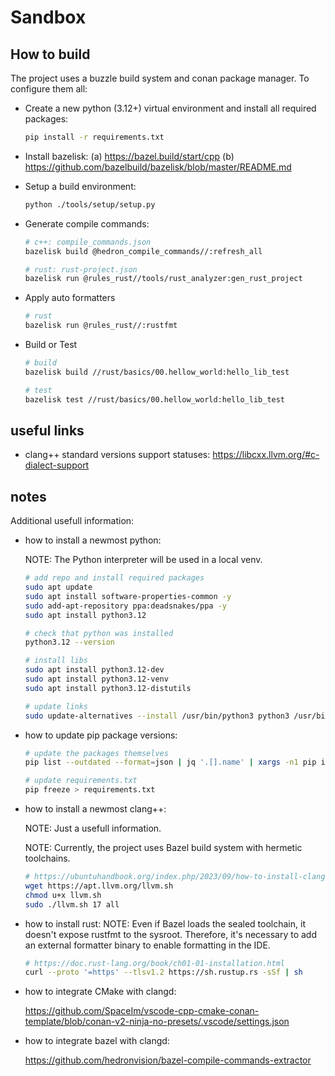 # Sandbox

## How to build

The project uses a buzzle build system and conan package manager.
To configure them all:

* Create a new python (3.12+) virtual environment and install all required packages:

  ```sh
  pip install -r requirements.txt
  ```

* Install bazelisk:
  (a) <https://bazel.build/start/cpp>
  (b) <https://github.com/bazelbuild/bazelisk/blob/master/README.md>

* Setup a build environment:

  ```sh
  python ./tools/setup/setup.py
  ```

* Generate compile commands:

  ```sh
  # c++: compile_commands.json
  bazelisk build @hedron_compile_commands//:refresh_all

  # rust: rust-project.json
  bazelisk run @rules_rust//tools/rust_analyzer:gen_rust_project
  ```

* Apply auto formatters

  ```sh
  # rust
  bazelisk run @rules_rust//:rustfmt
  ```

* Build or Test

  ```sh
  # build
  bazelisk build //rust/basics/00.hellow_world:hello_lib_test

  # test
  bazelisk test //rust/basics/00.hellow_world:hello_lib_test
  ```

## useful links

* clang++ standard versions support statuses:
  <https://libcxx.llvm.org/#c-dialect-support>

## notes

Additional usefull information:

* how to install a newmost python:

  NOTE: The Python interpreter will be used in a local venv.

  ```sh
  # add repo and install required packages
  sudo apt update
  sudo apt install software-properties-common -y
  sudo add-apt-repository ppa:deadsnakes/ppa -y
  sudo apt install python3.12

  # check that python was installed
  python3.12 --version

  # install libs
  sudo apt install python3.12-dev
  sudo apt install python3.12-venv
  sudo apt install python3.12-distutils

  # update links
  sudo update-alternatives --install /usr/bin/python3 python3 /usr/bin/python3.12 12
  ```

* how to update pip package versions:

  ```sh
  # update the packages themselves
  pip list --outdated --format=json | jq '.[].name' | xargs -n1 pip install --upgrade

  # update requirements.txt
  pip freeze > requirements.txt
  ```

* how to install a newmost clang++:

  NOTE: Just a usefull information.

  NOTE: Currently, the project uses Bazel build system with hermetic toolchains.

  ```sh
  # https://ubuntuhandbook.org/index.php/2023/09/how-to-install-clang-17-or-16-in-ubuntu-22-04-20-04/
  wget https://apt.llvm.org/llvm.sh
  chmod u+x llvm.sh
  sudo ./llvm.sh 17 all
  ```

* how to install rust:
  NOTE: Even if Bazel loads the sealed toolchain, it doesn't expose rustfmt to the sysroot.
    Therefore, it's necessary to add an external formatter binary to enable formatting in the IDE.

  ```sh
  # https://doc.rust-lang.org/book/ch01-01-installation.html
  curl --proto '=https' --tlsv1.2 https://sh.rustup.rs -sSf | sh
  ```

* how to integrate CMake with clangd:

  <https://github.com/SpaceIm/vscode-cpp-cmake-conan-template/blob/conan-v2-ninja-no-presets/.vscode/settings.json>

* how to integrate bazel with clangd:

  <https://github.com/hedronvision/bazel-compile-commands-extractor>
